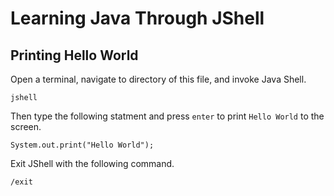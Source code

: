 # Learning Java Through JShell

## Printing Hello World
Open a terminal, navigate to directory of this file, and invoke Java Shell.
```
jshell
```

Then type the following statment and press `enter` to print `Hello World` to the screen.
```
System.out.print("Hello World");
```

Exit JShell with the following command.
```
/exit
```

